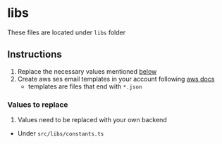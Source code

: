 # libs

These files are located under `libs` folder

## Instructions

1. Replace the necessary values mentioned [below](#values-to-replace)
2. Create aws ses email templates in your account following [aws docs](https://github.com/awsdocs/amazon-ses-developer-guide/blob/master/doc-source/send-personalized-email-api.md)
   - templates are files that end with `*.json`

### Values to replace

1. Values need to be replaced with your own backend

- Under `src/libs/constants.ts`

